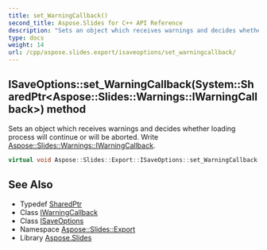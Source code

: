 ```yaml
---
title: set_WarningCallback()
second_title: Aspose.Slides for C++ API Reference
description: "Sets an object which receives warnings and decides whether loading process will continue or will be aborted. Write Aspose::Slides::Warnings::IWarningCallback."
type: docs
weight: 14
url: /cpp/aspose.slides.export/isaveoptions/set_warningcallback/
---
```

## ISaveOptions::set_WarningCallback(System::SharedPtr\<Aspose::Slides::Warnings::IWarningCallback\>) method


Sets an object which receives warnings and decides whether loading process will continue or will be aborted. Write [Aspose::Slides::Warnings::IWarningCallback](../../../aspose.slides.warnings/iwarningcallback/).

```cpp
virtual void Aspose::Slides::Export::ISaveOptions::set_WarningCallback(System::SharedPtr<Aspose::Slides::Warnings::IWarningCallback> value)=0
```

## See Also

* Typedef [SharedPtr](../../system/sharedptr/)
* Class [IWarningCallback](../../aspose.slides.warnings/iwarningcallback/)
* Class [ISaveOptions](./)
* Namespace [Aspose::Slides::Export](../)
* Library [Aspose.Slides](../../)